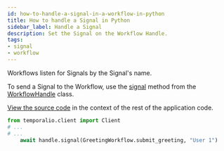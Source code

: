 ```yaml
---
id: how-to-handle-a-signal-in-a-workflow-in-python
title: How to handle a Signal in Python
sidebar_label: Handle a Signal
description: Set the Signal on the Workflow Handle.
tags:
- signal
- workflow
---
```


<!-- DO NOT EDIT THIS FILE DIRECTLY.
THIS FILE IS GENERATED from https://github.com/temporalio/documentation/blob/main/sample-apps/python/signal_your_workflow/signal_dacx.py. -->

Workflows listen for Signals by the Signal's name.

To send a Signal to the Workflow, use the [signal](https://python.temporal.io/temporalio.client.WorkflowHandle.html#signal) method from the [WorkflowHandle](https://python.temporal.io/temporalio.client.WorkflowHandle.html) class.

<div class="copycode-notice-container"><a href="https://github.com/temporalio/documentation/blob/main/sample-apps/python/signal_your_workflow/signal_dacx.py">View the source code</a> in the context of the rest of the application code.</div>

```python
from temporalio.client import Client
# ...
# ...
    await handle.signal(GreetingWorkflow.submit_greeting, "User 1")
```
